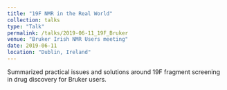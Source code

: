```yaml
---
title: "19F NMR in the Real World"
collection: talks
type: "Talk"
permalink: /talks/2019-06-11_19F_Bruker
venue: "Bruker Irish NMR Users meeting"
date: 2019-06-11
location: "Dublin, Ireland"
---
```


Summarized practical issues and solutions around 19F fragment screening in drug discovery for Bruker users.
